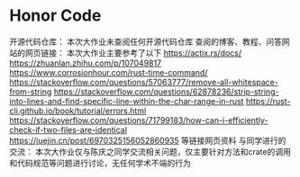 # Honor Code
开源代码仓库：
本次大作业未查阅任何开源代码仓库
查阅的博客、教程、问答网站的网页链接：
本次大作业主要参考了以下
https://actix.rs/docs/
https://zhuanlan.zhihu.com/p/107049817
https://www.corrosionhour.com/rust-time-command/
https://stackoverflow.com/questions/57063777/remove-all-whitespace-from-string
https://stackoverflow.com/questions/62878236/strip-string-into-lines-and-find-specific-line-within-the-char-range-in-rust
https://rust-cli.github.io/book/tutorial/errors.html
https://stackoverflow.com/questions/71799183/how-can-i-efficiently-check-if-two-files-are-identical
https://juejin.cn/post/6970325156052860935
等链接网页资料
与同学进行的交流：
本次大作业仅与陈庆之同学交流相关问题，仅主要针对方法和crate的调用和代码规范等问题进行讨论，无任何学术不端的行为